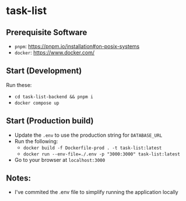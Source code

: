 # task-list

## Prerequisite Software

- `pnpm`: https://pnpm.io/installation#on-posix-systems
- `docker`: https://www.docker.com/

## Start (Development)

Run these:

- `cd task-list-backend && pnpm i`
- `docker compose up`

## Start (Production build)

- Update the `.env` to use the production string for `DATABASE_URL`
- Run the following:
  - `docker build -f Dockerfile-prod . -t task-list:latest`
  - `docker run --env-file=./.env -p "3000:3000" task-list:latest`
- Go to your browser at `localhost:3000`

## Notes:

- I've commited the .env file to simplify running the application locally
